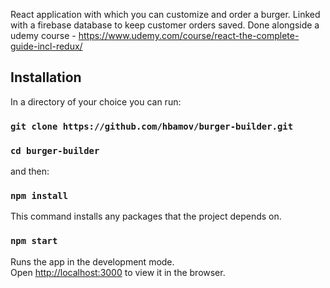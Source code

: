 React application with which you can customize and order a burger. Linked with a firebase database to keep customer orders saved.
Done alongside a udemy course - https://www.udemy.com/course/react-the-complete-guide-incl-redux/


## Installation

In a directory of your choice you can run:

### `git clone https://github.com/hbamov/burger-builder.git`

### `cd burger-builder`

and then:

### `npm install`

This command installs any packages that the project depends on.

### `npm start`

Runs the app in the development mode.<br />
Open [http://localhost:3000](http://localhost:3000) to view it in the browser.
